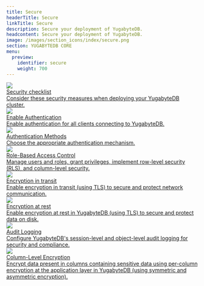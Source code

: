 ```yaml
---
title: Secure
headerTitle: Secure
linkTitle: Secure
description: Secure your deployment of YugabyteDB.
headcontent: Secure your deployment of YugabyteDB.
image: /images/section_icons/index/secure.png
section: YUGABYTEDB CORE
menu:
  preview:
    identifier: secure
    weight: 700
---
```


<div class="row">

  <div class="col-12 col-md-6 col-lg-12 col-xl-6">
    <a class="section-link icon-offset" href="security-checklist/">
      <div class="head">
        <img class="icon" src="/images/section_icons/secure/checklist.png" aria-hidden="true" />
        <div class="title">Security checklist</div>
      </div>
      <div class="body">
          Consider these security measures when deploying your
          YugabyteDB cluster.
      </div>
    </a>
  </div>

  <div class="col-12 col-md-6 col-lg-12 col-xl-6">
    <a class="section-link icon-offset" href="enable-authentication/">
      <div class="head">
        <img class="icon" src="/images/section_icons/secure/authentication.png" aria-hidden="true" />
        <div class="title">Enable Authentication</div>
      </div>
      <div class="body">
          Enable authentication for all clients connecting to YugabyteDB.
      </div>
    </a>
  </div>

  <div class="col-12 col-md-6 col-lg-12 col-xl-6">
    <a class="section-link icon-offset" href="authentication/">
      <div class="head">
        <img class="icon" src="/images/section_icons/secure/authentication.png" aria-hidden="true" />
        <div class="title">Authentication Methods</div>
      </div>
      <div class="body">
          Choose the appropriate authentication mechanism.
      </div>
    </a>
  </div>

  <div class="col-12 col-md-6 col-lg-12 col-xl-6">
    <a class="section-link icon-offset" href="authorization/">
      <div class="head">
        <img class="icon" src="/images/section_icons/secure/authorization.png" aria-hidden="true" />
        <div class="title">Role-Based Access Control</div>
      </div>
      <div class="body">
          Manage users and roles, grant privileges, implement row-level security (RLS), and column-level security.
      </div>
    </a>
  </div>

  <div class="col-12 col-md-6 col-lg-12 col-xl-6">
    <a class="section-link icon-offset" href="tls-encryption/">
      <div class="head">
        <img class="icon" src="/images/section_icons/secure/tls-encryption.png" aria-hidden="true" />
        <div class="title">Encryption in transit</div>
      </div>
      <div class="body">
          Enable encryption in transit (using TLS) to secure and protect network communication.
      </div>
    </a>
  </div>

  <div class="col-12 col-md-6 col-lg-12 col-xl-6">
    <a class="section-link icon-offset" href="encryption-at-rest/">
      <div class="head">
        <img class="icon" src="/images/section_icons/secure/tls-encryption.png"
        aria-hidden="true" />
        <div class="title">Encryption at rest</div>
      </div>
      <div class="body">
          Enable encryption at rest in YugabyteDB (using TLS) to secure and protect data on disk.
      </div>
    </a>
  </div>

  <div class="col-12 col-md-6 col-lg-12 col-xl-6">
    <a class="section-link icon-offset" href="audit-logging/">
      <div class="head">
        <img class="icon" src="/images/section_icons/secure/tls-encryption.png"
        aria-hidden="true" />
        <div class="title">Audit Logging</div>
      </div>
      <div class="body">
          Configure YugabyteDB's session-level and object-level audit logging for security and compliance.
      </div>
    </a>
  </div>

  <div class="col-12 col-md-6 col-lg-12 col-xl-6">
    <a class="section-link icon-offset" href="column-level-encryption/">
      <div class="head">
        <img class="icon" src="/images/section_icons/secure/tls-encryption.png"
        aria-hidden="true" />
        <div class="title">Column-Level Encryption</div>
      </div>
      <div class="body">
          Encrypt data present in columns containing sensitive data using per-column encryption at the application layer in YugabyteDB (using symmetric and asymmetric encryption).
      </div>
    </a>
  </div>

</div>
